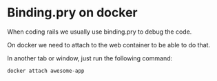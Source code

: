 # Binding.pry on docker

When coding rails we usually use binding.pry to debug the code.

On docker we need to attach to the web container to be able to do that.

In another tab or window, just run the following command:

```bash
docker attach awesome-app
```

